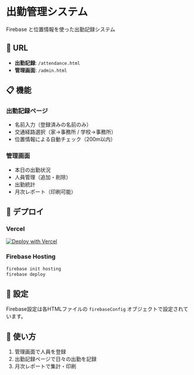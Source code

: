 # 出勤管理システム

Firebase と位置情報を使った出勤記録システム

## 🔗 URL

- **出勤記録**: `/attendance.html`
- **管理画面**: `/admin.html`

## 📋 機能

### 出勤記録ページ
- 名前入力（登録済みの名前のみ）
- 交通経路選択（家→事務所 / 学校→事務所）
- 位置情報による自動チェック（200m以内）

### 管理画面
- 本日の出勤状況
- 人員管理（追加・削除）
- 出勤統計
- 月次レポート（印刷可能）

## 🚀 デプロイ

### Vercel
[![Deploy with Vercel](https://vercel.com/button)](https://vercel.com/new/clone)

### Firebase Hosting
```bash
firebase init hosting
firebase deploy
```

## 🔧 設定

Firebase設定は各HTMLファイルの `firebaseConfig` オブジェクトで設定されています。

## 📱 使い方

1. 管理画面で人員を登録
2. 出勤記録ページで日々の出勤を記録
3. 月次レポートで集計・印刷

